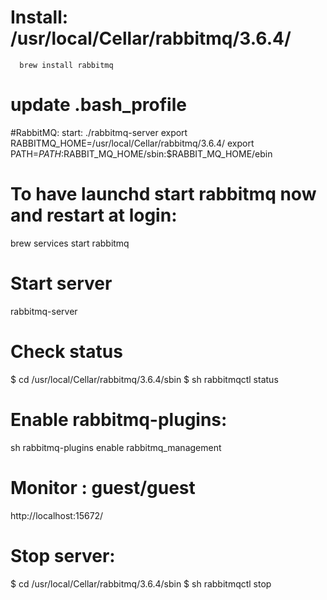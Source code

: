 # Install: /usr/local/Cellar/rabbitmq/3.6.4/
```
  brew install rabbitmq
```

# update .bash_profile
#RabbitMQ: start: ./rabbitmq-server
export RABBITMQ_HOME=/usr/local/Cellar/rabbitmq/3.6.4/
export PATH=$PATH:$RABBIT_MQ_HOME/sbin:$RABBIT_MQ_HOME/ebin

# To have launchd start rabbitmq now and restart at login:
brew services start rabbitmq

# Start server
rabbitmq-server

# Check status
$ cd /usr/local/Cellar/rabbitmq/3.6.4/sbin
$ sh rabbitmqctl status

# Enable rabbitmq-plugins:
sh rabbitmq-plugins enable rabbitmq_management

# Monitor : guest/guest
http://localhost:15672/

# Stop server:
$ cd /usr/local/Cellar/rabbitmq/3.6.4/sbin
$ sh rabbitmqctl stop
